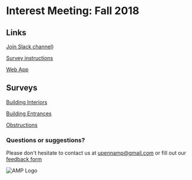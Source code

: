 # Interest Meeting: Fall 2018

## Links

[Join Slack channel]([https://join.slack.com/t/accessmapping/shared_invite/enQtNDU5NjY3MjE0MzUyLWZhMjdlMGZjYThlZWUyYTkyNDdmN2M0M2ExYjdmMTYyMDA0YTc3MGQxZTBhMGEzYWZhNmUzYWUxNTk5MTk1Zjg))

[Survey instructions](http://AccessibilityMapping.github.io/AMP/SurveyInstructions)

[Web App](https://upenn.maps.arcgis.com/apps/webappviewer/index.html?id=5d1072b3e8494466bb7c2f4adbf628c3)

## Surveys

[Building Interiors](https://survey123.arcgis.com/share/e1bf7d0ea34f47f7bef56abea5457a19)

[Building Entrances](https://survey123.arcgis.com/share/b0aea169a69b492fb5f72fccb182014f)

[Obstructions](https://survey123.arcgis.com/share/3eb9c6cbb71c4f04a0e7c0d39e8bccc6)

### Questions or suggestions?

Please don't hesitate to contact us at upennamp@gmail.com or fill out our [feedback form](https://goo.gl/forms/AABf9y0QAgC0fxnM2)

![AMP Logo](http://AccessibilityMapping.github.io/AMP/Images/AMPLogoSq.jpg)
